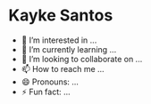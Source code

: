 # Kayke Santos
- 👀 I’m interested in ...
- 🌱 I’m currently learning ...
- 💞️ I’m looking to collaborate on ...
- 📫 How to reach me ...
- 😄 Pronouns: ...
- ⚡ Fun fact: ...

<!---
guaxininsafado/guaxininsafado is a ✨ special ✨ repository because its `README.md` (this file) appears on your GitHub profile.
You can click the Preview link to take a look at your changes.
--->

